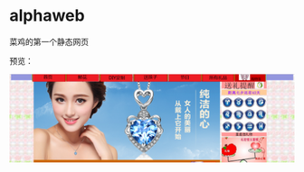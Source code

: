 # alphaweb
菜鸡的第一个静态网页

预览：

![image](https://github.com/skymyself/alphaweb/blob/main/images/preview.png)
